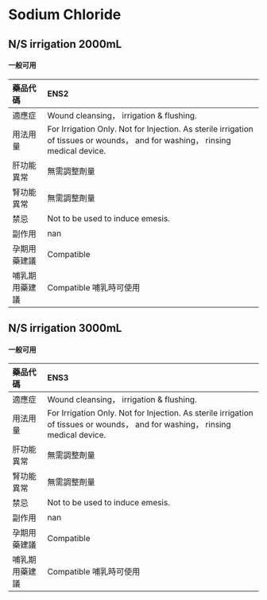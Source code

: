 # Sodium Chloride

## N/S irrigation 2000mL

#### 一般可用

| 藥品代碼       | ENS2                                                                                                                           |
|:---------------|:-------------------------------------------------------------------------------------------------------------------------------|
| 適應症         | Wound cleansing， irrigation & flushing.                                                                                       |
| 用法用量       | For Irrigation Only. Not for Injection. As sterile irrigation of tissues or wounds， and for washing， rinsing medical device. |
| 肝功能異常     | 無需調整劑量                                                                                                                   |
| 腎功能異常     | 無需調整劑量                                                                                                                   |
| 禁忌           | Not to be used to induce emesis.                                                                                               |
| 副作用         | nan                                                                                                                            |
| 孕期用藥建議   | Compatible                                                                                                                     |
| 哺乳期用藥建議 | Compatible 哺乳時可使用                                                                                                        |

## N/S irrigation 3000mL

#### 一般可用

| 藥品代碼       | ENS3                                                                                                                           |
|:---------------|:-------------------------------------------------------------------------------------------------------------------------------|
| 適應症         | Wound cleansing， irrigation & flushing.                                                                                       |
| 用法用量       | For Irrigation Only. Not for Injection. As sterile irrigation of tissues or wounds， and for washing， rinsing medical device. |
| 肝功能異常     | 無需調整劑量                                                                                                                   |
| 腎功能異常     | 無需調整劑量                                                                                                                   |
| 禁忌           | Not to be used to induce emesis.                                                                                               |
| 副作用         | nan                                                                                                                            |
| 孕期用藥建議   | Compatible                                                                                                                     |
| 哺乳期用藥建議 | Compatible 哺乳時可使用                                                                                                        |

